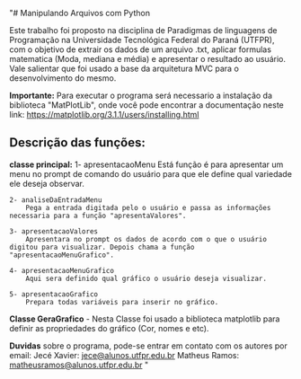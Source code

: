 "# Manipulando Arquivos com Python

Este trabalho foi proposto na disciplina de Paradigmas de linguagens de Programação na Universidade Tecnológica Federal do Paraná (UTFPR), com o objetivo de extrair os dados de um arquivo .txt, aplicar formulas matematica (Moda, mediana e média) e apresentar o resultado ao usuário. Vale salientar que foi usado a base da arquitetura MVC para o desenvolvimento do mesmo.

**Importante:** Para executar o programa será necessario a instalação da biblioteca "MatPlotLib", onde você pode encontrar a documentação neste link: https://matplotlib.org/3.1.1/users/installing.html


## Descrição das funções:

**classe principal:**
    1- apresentacaoMenu
        Está função é para apresentar um menu no prompt de comando do usuário para que ele define qual variedade ele deseja observar.
    
    2- analiseDaEntradaMenu
        Pega a entrada digitada pelo o usuário e passa as informações necessaria para a função "apresentaValores".

    3- apresentacaoValores
        Apresentara no prompt os dados de acordo com o que o usuário digitou para visualizar. Depois chama a função "apresentacaoMenuGrafico".

    4- apresentacaoMenuGrafico
        Aqui sera definido qual gráfico o usuário deseja visualizar.

    5- apresentacaoGrafico
        Prepara todas variáveis para inserir no gráfico.

**Classe GeraGrafico**
    - Nesta Classe foi usado a biblioteca matplotlib para definir as propriedades do gráfico (Cor, nomes e etc).

__Duvidas__ sobre o programa, pode-se entrar em contato com os autores por email:
    Jecé Xavier: jece@alunos.utfpr.edu.br
    Matheus Ramos: matheusramos@alunos.utfpr.edu.br
"
